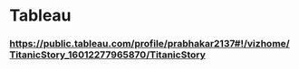 # Tableau

### https://public.tableau.com/profile/prabhakar2137#!/vizhome/TitanicStory_16012277965870/TitanicStory

